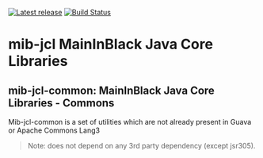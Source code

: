 
[![Latest release](https://img.shields.io/github/release/mailinblack/mib-jcl.svg)](https://github.com/mailinblack/mib-jcl/releases/latest)
[![Build Status](https://travis-ci.org/mailinblack/mib-jcl.svg?branch=master)](https://travis-ci.org/mailinblack/mib-jcl)

# mib-jcl MainInBlack Java Core Libraries 

## mib-jcl-common: MainInBlack Java Core Libraries - Commons

Mib-jcl-common is a set of utilities which are not already present in Guava or Apache Commons Lang3

> Note: does not depend on any 3rd party dependency (except jsr305).

